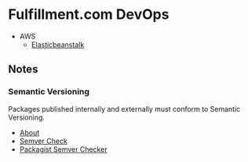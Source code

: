 # Fulfillment.com DevOps

- AWS
  - [Elasticbeanstalk](tree/master/Elasticbeanstalk)

## Notes

### Semantic Versioning

Packages published internally and externally must conform to Semantic Versioning.

* [About](https://semver.org/)
* [Semver Check](https://jubianchi.github.io/semver-check/#/)
* [Packagist Semver Checker](https://semver.mwl.be/#)